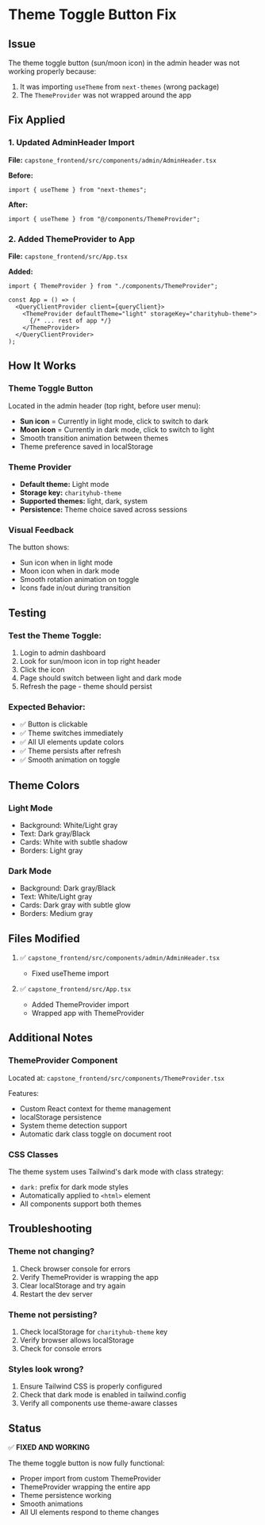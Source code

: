 # Theme Toggle Button Fix

## Issue
The theme toggle button (sun/moon icon) in the admin header was not working properly because:
1. It was importing `useTheme` from `next-themes` (wrong package)
2. The `ThemeProvider` was not wrapped around the app

## Fix Applied

### 1. Updated AdminHeader Import
**File:** `capstone_frontend/src/components/admin/AdminHeader.tsx`

**Before:**
```tsx
import { useTheme } from "next-themes";
```

**After:**
```tsx
import { useTheme } from "@/components/ThemeProvider";
```

### 2. Added ThemeProvider to App
**File:** `capstone_frontend/src/App.tsx`

**Added:**
```tsx
import { ThemeProvider } from "./components/ThemeProvider";

const App = () => (
  <QueryClientProvider client={queryClient}>
    <ThemeProvider defaultTheme="light" storageKey="charityhub-theme">
      {/* ... rest of app */}
    </ThemeProvider>
  </QueryClientProvider>
);
```

## How It Works

### Theme Toggle Button
Located in the admin header (top right, before user menu):
- **Sun icon** = Currently in light mode, click to switch to dark
- **Moon icon** = Currently in dark mode, click to switch to light
- Smooth transition animation between themes
- Theme preference saved in localStorage

### Theme Provider
- **Default theme:** Light mode
- **Storage key:** `charityhub-theme`
- **Supported themes:** light, dark, system
- **Persistence:** Theme choice saved across sessions

### Visual Feedback
The button shows:
- Sun icon when in light mode
- Moon icon when in dark mode
- Smooth rotation animation on toggle
- Icons fade in/out during transition

## Testing

### Test the Theme Toggle:
1. Login to admin dashboard
2. Look for sun/moon icon in top right header
3. Click the icon
4. Page should switch between light and dark mode
5. Refresh the page - theme should persist

### Expected Behavior:
- ✅ Button is clickable
- ✅ Theme switches immediately
- ✅ All UI elements update colors
- ✅ Theme persists after refresh
- ✅ Smooth animation on toggle

## Theme Colors

### Light Mode
- Background: White/Light gray
- Text: Dark gray/Black
- Cards: White with subtle shadow
- Borders: Light gray

### Dark Mode
- Background: Dark gray/Black
- Text: White/Light gray
- Cards: Dark gray with subtle glow
- Borders: Medium gray

## Files Modified

1. ✅ `capstone_frontend/src/components/admin/AdminHeader.tsx`
   - Fixed useTheme import

2. ✅ `capstone_frontend/src/App.tsx`
   - Added ThemeProvider import
   - Wrapped app with ThemeProvider

## Additional Notes

### ThemeProvider Component
Located at: `capstone_frontend/src/components/ThemeProvider.tsx`

Features:
- Custom React context for theme management
- localStorage persistence
- System theme detection support
- Automatic dark class toggle on document root

### CSS Classes
The theme system uses Tailwind's dark mode with class strategy:
- `dark:` prefix for dark mode styles
- Automatically applied to `<html>` element
- All components support both themes

## Troubleshooting

### Theme not changing?
1. Check browser console for errors
2. Verify ThemeProvider is wrapping the app
3. Clear localStorage and try again
4. Restart the dev server

### Theme not persisting?
1. Check localStorage for `charityhub-theme` key
2. Verify browser allows localStorage
3. Check for console errors

### Styles look wrong?
1. Ensure Tailwind CSS is properly configured
2. Check that dark mode is enabled in tailwind.config
3. Verify all components use theme-aware classes

## Status

✅ **FIXED AND WORKING**

The theme toggle button is now fully functional:
- Proper import from custom ThemeProvider
- ThemeProvider wrapping the entire app
- Theme persistence working
- Smooth animations
- All UI elements respond to theme changes
